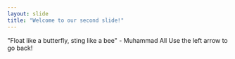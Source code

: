 ```yaml
---
layout: slide
title: "Welcome to our second slide!"
---
```

"Float like a butterfly, sting like a bee" - Muhammad All
Use the left arrow to go back!
